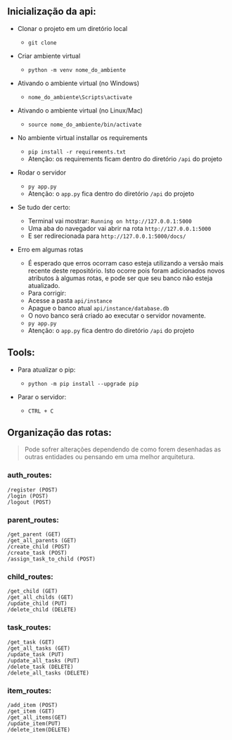 ## Inicialização da api:
- Clonar o projeto em um diretório local
  - `git clone `
  
- Criar ambiente virtual
  - `python -m venv nome_do_ambiente`
  
- Ativando o ambiente virtual (no Windows)
  - `nome_do_ambiente\Scripts\activate`
  
- Ativando o ambiente virtual (no Linux/Mac)
  - `source nome_do_ambiente/bin/activate`

- No ambiente virtual installar os requirements
  - `pip install -r requirements.txt` 
  - Atenção: os requirements ficam dentro do diretório `/api` do projeto

- Rodar o servidor
  - `py app.py` 
  - Atenção: o `app.py` fica dentro do diretório `/api` do projeto

- Se tudo der certo:
  - Terminal vai mostrar: `Running on http://127.0.0.1:5000`
  - Uma aba do navegador vai abrir na rota `http://127.0.0.1:5000`
  - E ser redirecionada para `http://127.0.0.1:5000/docs/`

- Erro em algumas rotas
  - É esperado que erros ocorram caso esteja utilizando a versão mais
  recente deste repositório. Isto ocorre pois foram adicionados novos atributos
  à algumas rotas, e pode ser que seu banco não esteja atualizado.
  - Para corrigir:
  - Acesse a pasta `api/instance`
  - Apague o banco atual `api/instance/database.db`
  - O novo banco será criado ao executar o servidor novamente.
  - `py app.py` 
  - Atenção: o `app.py` fica dentro do diretório `/api` do projeto

## Tools:
- Para atualizar o pip:
  - `python -m pip install --upgrade pip`
  
- Parar o servidor:
  - `CTRL + C`




## Organização das rotas:
> Pode sofrer alterações dependendo de como forem desenhadas as outras entidades ou pensando em uma melhor arquitetura.
### auth_routes:
    /register (POST)
    /login (POST)
    /logout (POST)

### parent_routes:
    /get_parent (GET)
    /get_all_parents (GET)
    /create_child (POST)
    /create_task (POST)
    /assign_task_to_child (POST)

### child_routes:
    /get_child (GET)
    /get_all_childs (GET)
    /update_child (PUT)
    /delete_child (DELETE)

### task_routes:
    /get_task (GET)
    /get_all_tasks (GET)
    /update_task (PUT)
    /update_all_tasks (PUT)
    /delete_task (DELETE)
    /delete_all_tasks (DELETE)

### item_routes:
    /add_item (POST)
    /get_item (GET)
    /get_all_items(GET)
    /update_item(PUT)
    /delete_item(DELETE)







